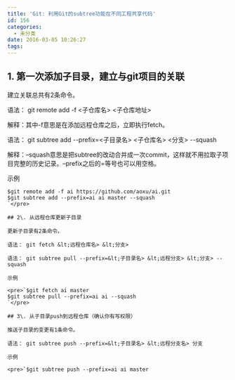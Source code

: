 ```yaml
---
title: 'Git: 利用Git的subtree功能在不同工程共享代码'
id: 156
categories:
  - 未分类
date: 2016-03-05 10:26:27
tags:
---
```


## 1\. 第一次添加子目录，建立与git项目的关联

建立关联总共有2条命令。

语法： git remote add -f &lt;子仓库名> &lt;子仓库地址>

解释：其中-f意思是在添加远程仓库之后，立即执行fetch。

语法： git subtree add --prefix=&lt;子目录名> &lt;子仓库名> &lt;分支> --squash

解释：–squash意思是把subtree的改动合并成一次commit，这样就不用拉取子项目完整的历史记录。–prefix之后的=等号也可以用空格。

示例

    $git remote add -f ai https://github.com/aoxu/ai.git  
    $git subtree add --prefix=ai ai master --squash
    `</pre>

    ## 2\. 从远程仓库更新子目录

    更新子目录有2条命令。

    语法： git fetch &lt;远程仓库名> &lt;分支>

    语法： git subtree pull --prefix=&lt;子目录名> &lt;远程分支> &lt;分支> --squash

    示例

    <pre>`$git fetch ai master  
    $git subtree pull --prefix=ai ai --squash
    `</pre>

    ## 3\. 从子目录push到远程仓库（确认你有写权限）

    推送子目录的变更有1条命令。

    语法： git subtree push --prefix=&lt;子目录名> &lt;远程分支名> 分支

    示例

    <pre>`$git subtree push --prefix=ai ai master
    